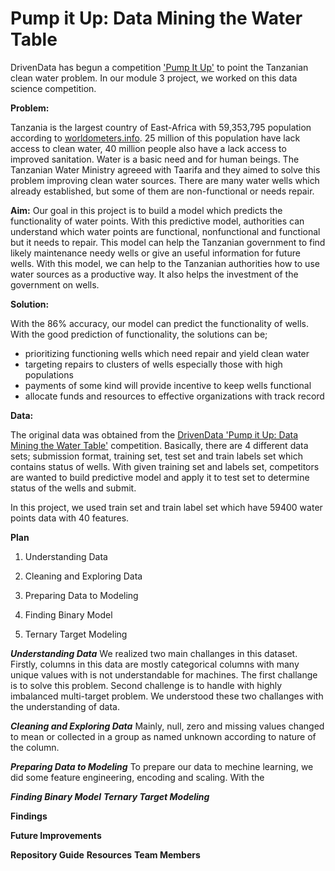 # Pump it Up: Data Mining the Water Table

DrivenData has begun a competition ['Pump It Up'](https://www.drivendata.org/competitions/7/pump-it-up-data-mining-the-water-table/page/23/) to point the Tanzanian clean water problem. In our module 3 project, we worked on this data science competition.

**Problem:**

Tanzania is the largest country of East-Africa with 59,353,795 population according to [worldometers.info](https://www.worldometers.info/world-population/tanzania-population/). 25 million of this population have lack access to clean water, 40 million people also have a lack access to improved sanitation. Water is a basic need and for human beings. The Tanzanian Water Ministry agreeed with Taarifa and they aimed to solve this problem improving clean water sources. There are many water wells which already established, but some of them are non-functional or needs repair.

**Aim:**
Our goal in this project is to build a model which predicts the functionality of water points. With this predictive model, authorities can understand which water points are functional, nonfunctional and functional but it needs to repair. This model can help the Tanzanian government to find likely maintenance needy wells or give an useful information for future wells. With this model, we can help to the Tanzanian authorities how to use water sources as a productive way. It also helps the investment of the government on wells.

**Solution:**

With the 86% accuracy, our model can predict the functionality of wells. With the good prediction of functionality, the solutions can be; 

 - prioritizing functioning wells which need repair and yield clean water
 - targeting repairs to clusters of wells especially those with high populations
 - payments of some kind will provide incentive to keep wells functional
 - allocate funds and resources to effective organizations with track record

**Data:** 

The original data was obtained from the [DrivenData 'Pump it Up: Data Mining the Water Table'](https://www.drivendata.org/competitions/7/pump-it-up-data-mining-the-water-table/page/23/) competition. Basically, there are 4 different data sets; submission format, training set, test set and train labels set which contains status of wells. With given training set and labels set, competitors are wanted to build predictive model and apply it to test set to determine status of the wells and submit.

In this project, we used train set and train label set which have 59400 water points data with 40 features. 

**Plan**

 1. Understanding Data
 
 2. Cleaning and Exploring Data
 
 3. Preparing Data to Modeling
 
 4. Finding Binary Model
 
 5. Ternary Target Modeling
 
 
***Understanding Data*** We realized two main challanges in this dataset. Firstly, columns in this data are mostly categorical columns with many unique values with is not understandable for machines. The first challange is to solve this problem. Second challenge is to handle with highly imbalanced multi-target problem. We understood these two challanges with the understanding of data.

 ***Cleaning and Exploring Data*** Mainly, null, zero and missing values changed to mean or collected in a group as named unknown according to nature of the column.
 
 ***Preparing Data to Modeling*** To prepare our data to mechine learning, we did some feature engineering, encoding and scaling. With the 
 
 ***Finding Binary Model***
 ***Ternary Target Modeling***
 
 **Findings**
 
 **Future Improvements**
 
 **Repository Guide**
 **Resources**
 **Team Members**
 
 
 

